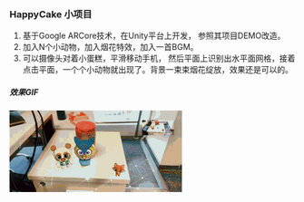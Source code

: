 ### HappyCake 小项目

1. 基于Google ARCore技术，在Unity平台上开发， 参照其项目DEMO改造。
2. 加入N个小动物，加入烟花特效，加入一首BGM。
3. 可以摄像头对着小蛋糕，平滑移动手机， 然后平面上识别出水平面网格，接着点击平面，一个个小动物就出现了。背景一束束烟花绽放，效果还是可以的。

##### 效果GIF


![](gif/movie.gif)